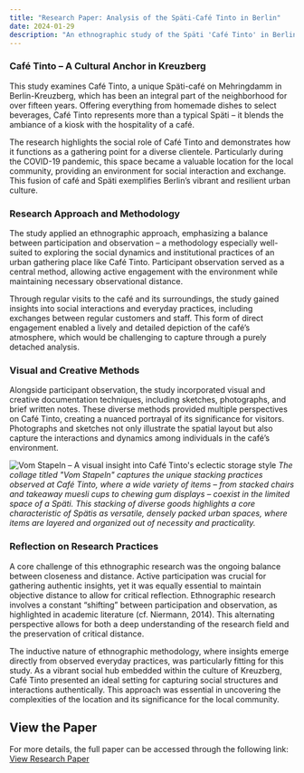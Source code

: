 ```yaml
---
title: "Research Paper: Analysis of the Späti-Café Tinto in Berlin"
date: 2024-01-29
description: "An ethnographic study of the Späti 'Café Tinto' in Berlin-Kreuzberg and its social significance in the urban context."
---
```


### Café Tinto – A Cultural Anchor in Kreuzberg

This study examines Café Tinto, a unique Späti-café on Mehringdamm in Berlin-Kreuzberg, which has been an integral part of the neighborhood for over fifteen years. Offering everything from homemade dishes to select beverages, Café Tinto represents more than a typical Späti – it blends the ambiance of a kiosk with the hospitality of a café.

The research highlights the social role of Café Tinto and demonstrates how it functions as a gathering point for a diverse clientele. Particularly during the COVID-19 pandemic, this space became a valuable location for the local community, providing an environment for social interaction and exchange. This fusion of café and Späti exemplifies Berlin’s vibrant and resilient urban culture.

### Research Approach and Methodology

The study applied an ethnographic approach, emphasizing a balance between participation and observation – a methodology especially well-suited to exploring the social dynamics and institutional practices of an urban gathering place like Café Tinto. Participant observation served as a central method, allowing active engagement with the environment while maintaining necessary observational distance.

Through regular visits to the café and its surroundings, the study gained insights into social interactions and everyday practices, including exchanges between regular customers and staff. This form of direct engagement enabled a lively and detailed depiction of the café’s atmosphere, which would be challenging to capture through a purely detached analysis.

### Visual and Creative Methods

Alongside participant observation, the study incorporated visual and creative documentation techniques, including sketches, photographs, and brief written notes. These diverse methods provided multiple perspectives on Café Tinto, creating a nuanced portrayal of its significance for visitors. Photographs and sketches not only illustrate the spatial layout but also capture the interactions and dynamics among individuals in the café’s environment.

![Vom Stapeln – A visual insight into Café Tinto's eclectic storage style](/ha-stapeln-image.jpg)
*The collage titled "Vom Stapeln" captures the unique stacking practices observed at Café Tinto, where a wide variety of items – from stacked chairs and takeaway muesli cups to chewing gum displays – coexist in the limited space of a Späti. This stacking of diverse goods highlights a core characteristic of Spätis as versatile, densely packed urban spaces, where items are layered and organized out of necessity and practicality.*

### Reflection on Research Practices

A core challenge of this ethnographic research was the ongoing balance between closeness and distance. Active participation was crucial for gathering authentic insights, yet it was equally essential to maintain objective distance to allow for critical reflection. Ethnographic research involves a constant “shifting” between participation and observation, as highlighted in academic literature (cf. Niermann, 2014). This alternating perspective allows for both a deep understanding of the research field and the preservation of critical distance.

The inductive nature of ethnographic methodology, where insights emerge directly from observed everyday practices, was particularly fitting for this study. As a vibrant social hub embedded within the culture of Kreuzberg, Café Tinto presented an ideal setting for capturing social structures and interactions authentically. This approach was essential in uncovering the complexities of the location and its significance for the local community.

## View the Paper

For more details, the full paper can be accessed through the following link: [View Research Paper](https://drive.google.com/file/d/1GfMl5tNWSvTXQwvcFCa_-CUKuR9lgJ0F/view?usp=sharing)